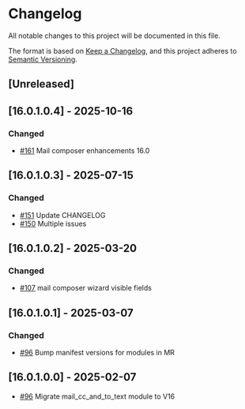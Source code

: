 # Changelog
All notable changes to this project will be documented in this file.

The format is based on [Keep a Changelog](https://keepachangelog.com/en/1.0.0/),
and this project adheres to [Semantic Versioning](https://semver.org/spec/v2.0.0.html).

## [Unreleased]
## [16.0.1.0.4] - 2025-10-16
### Changed
- [#161](https://gitlab.com/somitcoop/erp-research/odoo-helpdesk/-/merge_requests/161) Mail composer enhancements 16.0

## [16.0.1.0.3] - 2025-07-15
### Changed
- [#151](https://gitlab.com/somitcoop/erp-research/odoo-helpdesk/-/merge_requests/151) Update CHANGELOG
- [#150](https://gitlab.com/somitcoop/erp-research/odoo-helpdesk/-/merge_requests/150) Multiple issues

## [16.0.1.0.2] - 2025-03-20
### Changed
- [#107](https://gitlab.com/somitcoop/erp-research/odoo-helpdesk/-/merge_requests/107) mail composer wizard visible fields

## [16.0.1.0.1] - 2025-03-07
### Changed
- [#96](https://gitlab.com/somitcoop/erp-research/odoo-helpdesk/-/merge_requests/96) Bump manifest versions for modules in MR

## [16.0.1.0.0] - 2025-02-07
- [#96](https://gitlab.com/somitcoop/erp-research/odoo-helpdesk/-/merge_requests/96) Migrate mail_cc_and_to_text module to V16